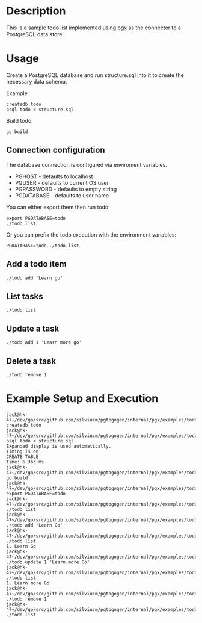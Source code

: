 # Description

This is a sample todo list implemented using pgx as the connector to a
PostgreSQL data store.

# Usage

Create a PostgreSQL database and run structure.sql into it to create the
necessary data schema.

Example:

    createdb todo
    psql todo < structure.sql

Build todo:

    go build

## Connection configuration

The database connection is configured via enviroment variables.

* PGHOST - defaults to localhost
* PGUSER - defaults to current OS user
* PGPASSWORD - defaults to empty string
* PGDATABASE - defaults to user name

You can either export them then run todo:

    export PGDATABASE=todo
    ./todo list

Or you can prefix the todo execution with the environment variables:

    PGDATABASE=todo ./todo list

## Add a todo item

    ./todo add 'Learn go'

## List tasks

    ./todo list

## Update a task

    ./todo add 1 'Learn more go'

## Delete a task

    ./todo remove 1

# Example Setup and Execution

    jack@hk-47~/dev/go/src/github.com/silviucm/pgtogogen/internal/pgx/examples/todo$ createdb todo
    jack@hk-47~/dev/go/src/github.com/silviucm/pgtogogen/internal/pgx/examples/todo$ psql todo < structure.sql
    Expanded display is used automatically.
    Timing is on.
    CREATE TABLE
    Time: 6.363 ms
    jack@hk-47~/dev/go/src/github.com/silviucm/pgtogogen/internal/pgx/examples/todo$ go build
    jack@hk-47~/dev/go/src/github.com/silviucm/pgtogogen/internal/pgx/examples/todo$ export PGDATABASE=todo
    jack@hk-47~/dev/go/src/github.com/silviucm/pgtogogen/internal/pgx/examples/todo$ ./todo list
    jack@hk-47~/dev/go/src/github.com/silviucm/pgtogogen/internal/pgx/examples/todo$ ./todo add 'Learn Go'
    jack@hk-47~/dev/go/src/github.com/silviucm/pgtogogen/internal/pgx/examples/todo$ ./todo list
    1. Learn Go
    jack@hk-47~/dev/go/src/github.com/silviucm/pgtogogen/internal/pgx/examples/todo$ ./todo update 1 'Learn more Go'
    jack@hk-47~/dev/go/src/github.com/silviucm/pgtogogen/internal/pgx/examples/todo$ ./todo list
    1. Learn more Go
    jack@hk-47~/dev/go/src/github.com/silviucm/pgtogogen/internal/pgx/examples/todo$ ./todo remove 1
    jack@hk-47~/dev/go/src/github.com/silviucm/pgtogogen/internal/pgx/examples/todo$ ./todo list
